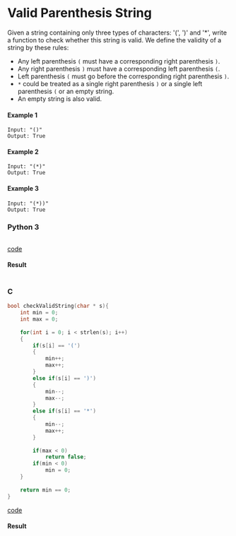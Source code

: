 # Valid Parenthesis String
Given a string containing only three types of characters: '(', ')' and '*', write a function to check whether this string is valid. We define the validity of a string by these rules:

* Any left parenthesis `(` must have a corresponding right parenthesis `)`.
* Any right parenthesis `)` must have a corresponding left parenthesis `(`.
* Left parenthesis `(` must go before the corresponding right parenthesis `)`.
* `*` could be treated as a single right parenthesis `)` or a single left parenthesis `(` or an empty string.
* An empty string is also valid.

#### Example 1
```
Input: "()"
Output: True
```

#### Example 2
```
Input: "(*)"
Output: True
```

#### Example 3
```
Input: "(*))"
Output: True
```

### Python 3
```python

```
[code](Python%203/678.py)

#### Result
```

```

### C
```C
bool checkValidString(char * s){
    int min = 0;
    int max = 0;
    
    for(int i = 0; i < strlen(s); i++)
    {
        if(s[i] == '(')
        {
            min++;
            max++;
        }
        else if(s[i] == ')')
        {
            min--;
            max--;
        }
        else if(s[i] == '*')
        {
            min--;
            max++;
        }
        
        if(max < 0)
            return false;
        if(min < 0)
            min = 0;
    }
    
    return min == 0;
}
```
[code](C/678.c)

#### Result
```

```
